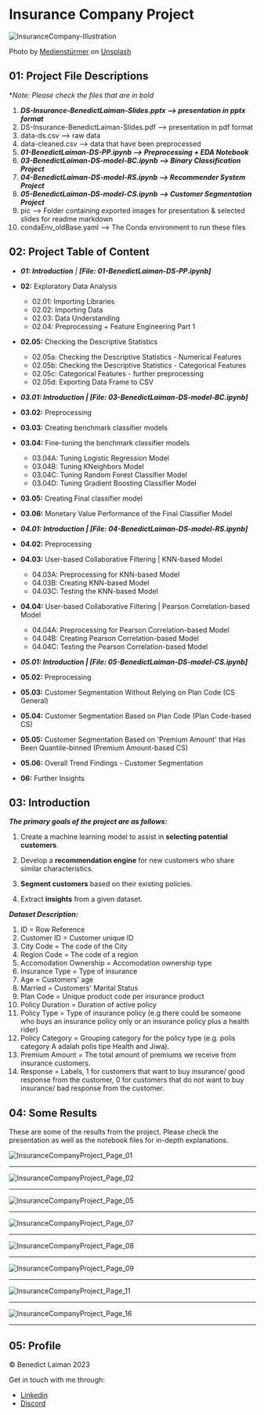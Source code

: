 # Insurance Company Project

![InsuranceCompany-Illustration](pic/mediensturmer.jpg)

Photo by [Medienstürmer](https://unsplash.com/@medienstuermer) on [Unsplash](https://unsplash.com/photos/two-people-sitting-during-day-aWf7mjwwJJo)

## 01: Project File Descriptions

**Note: Please check the files that are in bold*

1. ***DS-Insurance-BenedictLaiman-Slides.pptx --> presentation in pptx format***
2. DS-Insurance-BenedictLaiman-Slides.pdf --> presentation in pdf format
3. data-ds.csv --> raw data
4. data-cleaned.csv --> data that have been preprocessed
5. ***01-BenedictLaiman-DS-PP.ipynb --> Preprocessing + EDA Notebook***
6. ***03-BenedictLaiman-DS-model-BC.ipynb --> Binary Classification Project***
7. ***04-BenedictLaiman-DS-model-RS.ipynb --> Recommender System Project***
8. ***05-BenedictLaiman-DS-model-CS.ipynb --> Customer Segmentation Project***
9. pic --> Folder containing exported images for presentation & selected slides for readme markdown
10. condaEnv_oldBase.yaml --> The Conda environment to run these files



## 02: Project Table of Content

- ***01: Introduction** | **[File: 01-BenedictLaiman-DS-PP.ipynb]***
- **02:** Exploratory Data Analysis
  - 02.01: Importing Libraries
  - 02.02: Importing Data
  - 02.03: Data Understanding
  - 02.04: Preprocessing + Feature Engineering Part 1
- **02.05:** Checking the Descriptive Statistics
  - 02.05a: Checking the Descriptive Statistics - Numerical Features
  - 02.05b: Checking the Descriptive Statistics - Categorical Features
  - 02.05c: Categorical Features - further preprocessing
  - 02.05d: Exporting Data Frame to CSV

- ***03.01: Introduction | [File: 03-BenedictLaiman-DS-model-BC.ipynb]***
- **03.02:** Preprocessing
- **03.03:** Creating benchmark classifier models
- **03.04:** Fine-tuning the benchmark classifier models
  - 03.04A: Tuning Logistic Regression Model
  - 03.04B: Tuning KNeighbors Model
  - 03.04C: Tuning Random Forest Classifier Model
  - 03.04D: Tuning Gradient Boosting Classifier Model
- **03.05:** Creating Final classifier model
- **03.06:** Monetary Value Performance of the Final Classifier Model
- ***04.01: Introduction | [File: 04-BenedictLaiman-DS-model-RS.ipynb]***
- **04.02:** Preprocessing
- **04.03:** User-based Collaborative Filtering | KNN-based Model
  - 04.03A: Preprocessing for KNN-based Model
  - 04.03B: Creating KNN-based Model
  - 04.03C: Testing the KNN-based Model
- **04.04:** User-based Collaborative Filtering | Pearson Correlation-based Model
  - 04.04A: Preprocessing for Pearson Correlation-based Model
  - 04.04B: Creating Pearson Correlation-based Model
  - 04.04C: Testing the Pearson Correlation-based Model
- ***05.01: Introduction | [File: 05-BenedictLaiman-DS-model-CS.ipynb]***
- **05.02:** Preprocessing
- **05.03:** Customer Segmentation Without Relying on Plan Code (CS General)
- **05.04:** Customer Segmentation Based on Plan Code (Plan Code-based CS)
- **05.05:** Customer Segmentation Based on 'Premium Amount' that Has Been Quantile-binned (Premium Amount-based CS)
- **05.06:** Overall Trend Findings - Customer Segmentation
- **06:** Further Insights

## 03: Introduction

***The primary goals of the project are as follows:***

1. Create a machine learning model to assist in **selecting potential customers**.

2. Develop a **recommendation engine** for new customers who share similar characteristics.

3. **Segment customers** based on their existing policies.

4. Extract **insights** from a given dataset.

   

***Dataset Description:***

1. ID = Row Reference
2. Customer ID = Customer unique ID
3. City Code = The code of the City
4. Region Code = The code of a region
5. Accomodation Ownership = Accomodation ownership type
6. Insurance Type = Type of insurance
7. Age = Customers' age
8. Married = Customers' Marital Status
9. Plan Code = Unique product code per insurance product
10. Policy Duration = Duration of active policy
11. Policy Type = Type of insurance policy (e.g there could be someone who buys an insurance policy only or an insurance policy plus a health rider)
12. Policy Category = Grouping category for the policy type (e.g. polis category A adalah polis tipe Health and Jiwa).
13. Premium Amount = The total amount of premiums we receive from insurance customers.
14. Response = Labels, 1 for customers that want to buy insurance/ good response from the customer, 0 for customers that do not want to buy insurance/ bad response from the customer.



## 04: Some Results

These are some of the results from the project. Please check the presentation as well as the notebook files for in-depth explanations.

![InsuranceCompanyProject_Page_01](pic\InsuranceCompanyProject_Page_01.jpg)

<hr>

![InsuranceCompanyProject_Page_02](pic\InsuranceCompanyProject_Page_02.jpg)

<hr>

![InsuranceCompanyProject_Page_05](pic\InsuranceCompanyProject_Page_05.jpg)

<hr>

![InsuranceCompanyProject_Page_07](pic\InsuranceCompanyProject_Page_07.jpg)

<hr>

![InsuranceCompanyProject_Page_08](pic\InsuranceCompanyProject_Page_08.jpg)

<hr>

![InsuranceCompanyProject_Page_09](pic\InsuranceCompanyProject_Page_09.jpg)

<hr>

![InsuranceCompanyProject_Page_11](pic\InsuranceCompanyProject_Page_11.jpg)

<hr>

![InsuranceCompanyProject_Page_16](pic\InsuranceCompanyProject_Page_16.jpg)

<hr>

## 05: Profile

© Benedict Laiman 2023

Get in touch with me through:

- [Linkedin](https://www.linkedin.com/in/benedictlaiman)
- [Discord](https://discordapp.com/users/525654231940857867/)



